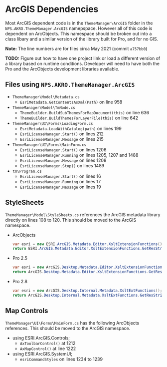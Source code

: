 # ArcGIS Dependencies

Most ArcGIS dependent code is in the `ThemeManager\ArcGIS` folder in the
`NPS.AKRO.ThemeManager.ArcGIS` namepspace. However all of this code is dependent
on ArcObjects. This namespace should be broken out into a class libary and a
similar version of the library built for Pro, and for no GIS.

**Note:** The line numbers are for files circa May 2021 (commit `a757bb0`)

**TODO:** Figure out how to have one project link or load a different version of
a library based on runtime conditions.  Developer will need to have both the
Pro and the ArcObjects development libraries available.

## Files using `NPS.AKRO.ThemeManager.ArcGIS`

* `ThemeManager\Model\Metadata.cs`
  * `EsriMetadata.GetContentsAsXml(Path)` on line 958
* `ThemeManager\Model\TmNode.cs`
  * `ThemeBuilder.BuildSubThemesForMapDocument(this)` on line 636
  * `ThemeBuilder.BuildThemesForLayerFile(this)` on line 642
* `ThemeManager\UI\Forms\LoadingForm.cs`
  * `EsriMetadata.LoadWithCatalog(path)` on lines 199
  * `EsriLicenseManager.Start()` on lines 212
  * `EsriLicenseManager.Message` on lines 215
* `ThemeManager\UI\Forms\MainForm.cs`
  * `EsriLicenseManager.Start()` on lines 1206
  * `EsriLicenseManager.Running` on lines 1205, 1207 and 1488
  * `EsriLicenseManager.Message` on lines 1208
  * `EsriLicenseManager.Stop()` on lines 1489
* `tm\Program.cs`
  * `EsriLicenseManager.Start()` on lines 16
  * `EsriLicenseManager.Running` on lines 17
  * `EsriLicenseManager.Message` on lines 19

## StyleSheets

`ThemeManager\Model\StyleSheets.cs` references the ArcGIS metadata
library directly on lines 108 to 120. This should be moved to the
ArcGIS namespace.

* ArcObjects

  ```c#
  var esri = new ESRI.ArcGIS.Metadata.Editor.XsltExtensionFunctions();
  return ESRI.ArcGIS.Metadata.Editor.XsltExtensionFunctions.GetResString(match.Groups[1].Value);
  ```

* Pro 2.5

  ```c#
  var esri = new ArcGIS.Desktop.Metadata.Editor.XsltExtensionFunctions();
  return ArcGIS.Desktop.Metadata.Editor.XsltExtensionFunctions.GetResString(match.Groups[1].Value);
  ```

* Pro 2.8

  ```c#
  var esri = new ArcGIS.Desktop.Internal.Metadata.XsltExtFunctions();
  return ArcGIS.Desktop.Internal.Metadata.XsltExtFunctions.GetResString(match.Groups[1].Value);
  ```

## Map Controls

`ThemeManager\UI\Forms\MainForm.cs` has the following ArcObjects
references. This should be moved to the ArcGIS namespace.

* using ESRI.ArcGIS.Controls;
  * `AxToolbarControl()` at 1212
  * `AxMapControl()` at line 1222
* using ESRI.ArcGIS.SystemUI;
  * `esriCommandStyles` on lines 1234 to 1239

